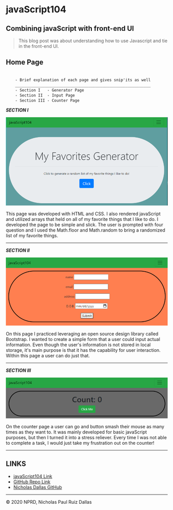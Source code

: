 # javaScript104
## Combining javaScript with front-end UI

> This blog post was about understanding how to use Javascript and tie in the front-end UI.

## Home Page

```

    - Brief explanation of each page and gives snip'its as well
    ___________________________________________________________
    - Section I   - Generator Page
    - Section II  - Input Page
    - Section III - Counter Page

```

***SECTION I***

![favs](./photos/favsHomePage.PNG)

This page was developed with HTML and CSS. I also rendered javaScript and utilized arrays that held on all of my favorite things that I like to do. I developed the page to be simple and slick. The user is prompted with four question and I used the Math.floor and Math.random to bring a randomized list of my favorite things.
- - -

***SECTION II***

![input](./photos/mainInputPage.PNG)

On this page I practiced leveraging an open source design library called Bootstrap. I wanted to create a simple form that a user could input actual information. Even though the user's information is not stored in local storage, it's main purpose is that it has the capability for user interaction. Within this page a user can do just that.
- - -

***SECTION III***

![buton](./photos/buttonPageMain.PNG)

On the counter page a user can go and button smash their mouse as many times as they want to. It was mainly developed for basic javaScript purposes, but then I turned it into a stress reliever. Every time I was not able to complete a task, I would just take my frustration out on the counter!
- - -

## LINKS

- [javaScript104 Link](https://nicholasd-uci.github.io/javaScript104/)
- [GitHub Repo Link](https://github.com/nicholasd-uci/javaScript104)
- [Nicholas Dallas GitHub](https://github.com/nicholasd-uci)

- - -
© 2020 NPRD, Nicholas Paul Ruiz Dallas